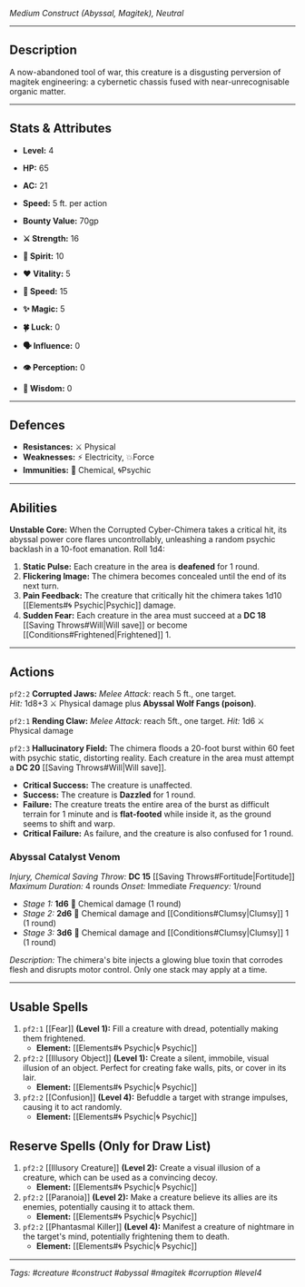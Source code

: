 *Medium Construct (Abyssal, Magitek), Neutral*

---
## Description

A now-abandoned tool of war, this creature is a disgusting perversion of magitek engineering: a cybernetic chassis fused with near-unrecognisable organic matter.

---
## Stats & Attributes

*   **Level:** 4
*   **HP:** 65
*   **AC:** 21
*   **Speed:** 5 ft. per action
*   **Bounty Value:** 70gp

*   **⚔️ Strength:** 16
*   **💙 Spirit:** 10
*   **❤️ Vitality:** 5
*   **🏃 Speed:** 15
*   **✨ Magic:** 5
*   **🍀 Luck:** 0
*   **🗣️ Influence:** 0
*   **👁️ Perception:** 0
*   **🧠 Wisdom:** 0

---
## Defences

*   **Resistances:** ⚔️ Physical
*   **Weaknesses:** ⚡ Electricity, 💥Force
*   **Immunities:** 🧪 Chemical, 🌀Psychic

---
## Abilities

**Unstable Core:** When the Corrupted Cyber-Chimera takes a critical hit, its abyssal power core flares uncontrollably, unleashing a random psychic backlash in a 10-foot emanation. Roll 1d4:
1.  **Static Pulse:** Each creature in the area is **deafened** for 1 round.
2.  **Flickering Image:** The chimera becomes concealed until the end of its next turn.
3.  **Pain Feedback:** The creature that critically hit the chimera takes 1d10 [[Elements#🌀 Psychic|Psychic]] damage.
4.  **Sudden Fear:** Each creature in the area must succeed at a **DC 18** [[Saving Throws#Will|Will save]] or become [[Conditions#Frightened|Frightened]] 1.

---
## Actions

`pf2:2` **Corrupted Jaws:** *Melee Attack:* reach 5 ft., one target.  
*Hit:* 1d8+3 ⚔️ Physical damage plus **Abyssal Wolf Fangs (poison)**.

`pf2:1` **Rending Claw:** *Melee Attack:* reach 5ft., one target.
*Hit:* 1d6 ⚔️ Physical damage

`pf2:3` **Hallucinatory Field:** The chimera floods a 20-foot burst within 60 feet with psychic static, distorting reality. Each creature in the area must attempt a **DC 20** [[Saving Throws#Will|Will save]].
-   **Critical Success:** The creature is unaffected.
-   **Success:** The creature is **Dazzled** for 1 round.
-   **Failure:** The creature treats the entire area of the burst as difficult terrain for 1 minute and is **flat-footed** while inside it, as the ground seems to shift and warp.
-   **Critical Failure:** As failure, and the creature is also confused for 1 round.

### Abyssal Catalyst Venom
*Injury, Chemical*
*Saving Throw:* **DC 15** [[Saving Throws#Fortitude|Fortitude]]
*Maximum Duration:* 4 rounds
*Onset:* Immediate
*Frequency:* 1/round
-   *Stage 1:* **1d6** 🧪 Chemical damage (1 round)
-   *Stage 2:* **2d6** 🧪 Chemical damage and [[Conditions#Clumsy|Clumsy]] 1 (1 round)
-   *Stage 3:* **3d6** 🧪 Chemical damage and [[Conditions#Clumsy|Clumsy]] 1 (1 round)

*Description:* The chimera's bite injects a glowing blue toxin that corrodes flesh and disrupts motor control. Only one stack may apply at a time.

---
## Usable Spells

1.  `pf2:1` [[Fear]] **(Level 1):** Fill a creature with dread, potentially making them frightened.
    -   **Element:** [[Elements#🌀 Psychic|🌀 Psychic]]
2.  `pf2:2` [[Illusory Object]] **(Level 1):** Create a silent, immobile, visual illusion of an object. Perfect for creating fake walls, pits, or cover in its lair.
    -   **Element:** [[Elements#🌀 Psychic|🌀 Psychic]]
3.  `pf2:2` [[Confusion]] **(Level 4):** Befuddle a target with strange impulses, causing it to act randomly.
    -   **Element:** [[Elements#🌀 Psychic|🌀 Psychic]]
## Reserve Spells (Only for Draw List)

1.  `pf2:2` [[Illusory Creature]] **(Level 2):** Create a visual illusion of a creature, which can be used as a convincing decoy.
    -   **Element:** [[Elements#🌀 Psychic|🌀 Psychic]]
2.  `pf2:2` [[Paranoia]] **(Level 2):** Make a creature believe its allies are its enemies, potentially causing it to attack them.
    -   **Element:** [[Elements#🌀 Psychic|🌀 Psychic]]
3.  `pf2:2` [[Phantasmal Killer]] **(Level 4):** Manifest a creature of nightmare in the target's mind, potentially frightening them to death.
    -   **Element:** [[Elements#🌀 Psychic|🌀 Psychic]]

---
*Tags: #creature #construct #abyssal #magitek #corruption #level4*